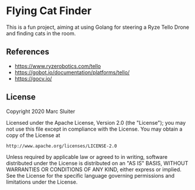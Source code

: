 # Flying Cat Finder

This is a fun project, aiming at using Golang for steering a Ryze Tello Drone and finding cats in the room.

## References

- https://www.ryzerobotics.com/tello  
- https://gobot.io/documentation/platforms/tello/  
- https://gocv.io/

## License

Copyright 2020 Marc Sluiter

Licensed under the Apache License, Version 2.0 (the "License");
you may not use this file except in compliance with the License.
You may obtain a copy of the License at

    http://www.apache.org/licenses/LICENSE-2.0

Unless required by applicable law or agreed to in writing, software
distributed under the License is distributed on an "AS IS" BASIS,
WITHOUT WARRANTIES OR CONDITIONS OF ANY KIND, either express or implied.
See the License for the specific language governing permissions and
limitations under the License.